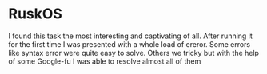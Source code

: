 # RuskOS
I found this task the most interesting and captivating of all. After running it for the first time I was presented with a whole load of ereror. Some errors like syntax error were quite easy to solve. Others we tricky but with the help of some Google-fu I was able to resolve almost all of them

## 
